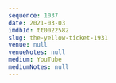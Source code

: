 ```yaml
---
sequence: 1037
date: 2021-03-03
imdbId: tt0022582
slug: the-yellow-ticket-1931
venue: null
venueNotes: null
medium: YouTube
mediumNotes: null
---
```

